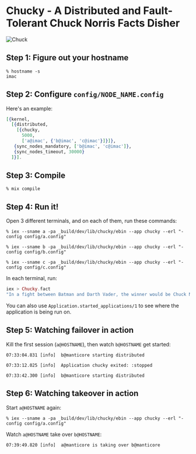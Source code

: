 # Chucky - A Distributed and Fault-Tolerant Chuck Norris Facts Disher

![Chuck](http://i.imgur.com/wwFsWiA.jpg)

## Step 1: Figure out your hostname

```
% hostname -s
imac
```

## Step 2: Configure `config/NODE_NAME.config`

Here's an example:

```elixir
[{kernel,
  [{distributed, 
    [{chucky,
      5000,
      ['a@imac', {'b@imac', 'c@imac'}]}]},
   {sync_nodes_mandatory, ['b@imac', 'c@imac']},
   {sync_nodes_timeout, 30000}
  ]}].
```

## Step 3: Compile


```
% mix compile
```

## Step 4: Run it!

Open 3 different terminals, and on each of them, run these commands:

```
% iex --sname a -pa _build/dev/lib/chucky/ebin --app chucky --erl "-config config/a.config"

% iex --sname b -pa _build/dev/lib/chucky/ebin --app chucky --erl "-config config/b.config"

% iex --sname c -pa _build/dev/lib/chucky/ebin --app chucky --erl "-config config/c.config"
```

In each terminal, run:

```elixir
iex > Chucky.fact
"In a fight between Batman and Darth Vader, the winner would be Chuck Norris."
```

You can also use `Application.started_applications/1` to see where the application is being run on.

## Step 5: Watching failover in action

Kill the first session (`a@HOSTNAME`), then watch `b@HOSTNAME` get started:

```
07:33:04.831 [info]  b@manticore starting distributed

07:33:12.025 [info]  Application chucky exited: :stopped

07:33:42.300 [info]  b@manticore starting distributed
```

## Step 6: Watching takeover in action

Start `a@HOSTNAME` again:

```
% iex --sname a -pa _build/dev/lib/chucky/ebin --app chucky --erl "-config config/a.config"
```

Watch `a@HOSTNAME` take over `b@HOSTNAME`:

```
07:39:49.820 [info]  a@manticore is taking over b@manticore
```

